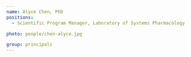 ```yaml
---
name: Alyce Chen, PhD
positions:
  - Scientific Program Manager, Laboratory of Systems Pharmacology

photo: people/chen-alyce.jpg

group: principals
---
```

